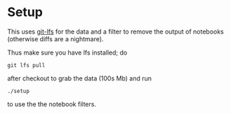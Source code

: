 
# Setup

This uses [git-lfs](https://git-lfs.github.com/) for the data and a filter to remove the output of notebooks (otherwise diffs are a nightmare).

Thus make sure you have lfs installed; do
```
git lfs pull
```
after checkout to grab the data (100s Mb) and run 
```
./setup
```
to use the the notebook filters.
